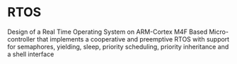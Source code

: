 # RTOS
 Design of a Real Time Operating System on ARM-Cortex M4F Based Micro-controller that implements a cooperative and preemptive RTOS with support for semaphores, yielding, sleep, priority scheduling, priority inheritance and a shell interface

